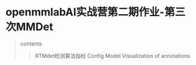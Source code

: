 # openmmlabAI实战营第二期作业-第三次MMDet


>contents
>> RTMdet检测算法指标
>> Config
>> Model
>> Visualization of annotations
>> 



